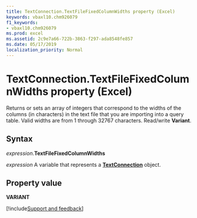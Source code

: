 ```yaml
---
title: TextConnection.TextFileFixedColumnWidths property (Excel)
keywords: vbaxl10.chm926079
f1_keywords:
- vbaxl10.chm926079
ms.prod: excel
ms.assetid: 2c9e7a66-722b-3863-f297-ada8548fe857
ms.date: 05/17/2019
localization_priority: Normal
---
```



# TextConnection.TextFileFixedColumnWidths property (Excel)

Returns or sets an array of integers that correspond to the widths of the columns (in characters) in the text file that you are importing into a query table. Valid widths are from 1 through 32767 characters. Read/write **Variant**.


## Syntax

_expression_.**TextFileFixedColumnWidths**

_expression_ A variable that represents a **[TextConnection](Excel.TextConnection.md)** object.


## Property value

**VARIANT**



[!include[Support and feedback](~/includes/feedback-boilerplate.md)]